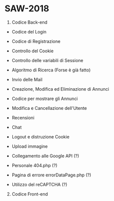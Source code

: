 # SAW-2018

1. Codice Back-end
- Codice del Login
- Codice di Registrazione
- Controllo del Cookie
- Controllo delle variabili di Sessione
- Algoritmo di Ricerca (Forse è già fatto)
- Invio delle Mail
- Creazione, Modifica ed Eliminazione di Annunci
- Codice per mostrare gli Annunci
- Modifica e Cancellazione dell'Utente
- Recensioni
- Chat
- Logout e distruzione Cookie
- Upload immagine

- Collegamento alle Google API (?)
- Personale 404.php (?)
- Pagina di errore errorDataPage.php (?)
- Utilizzo del reCAPTCHA (?)

2. Codice Front-end